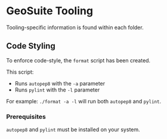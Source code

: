 # GeoSuite Tooling
Tooling-specific information is found within each folder.

## Code Styling
To enforce code-style, the `format` script has been created.

This script:
 - Runs `autopep8` with the `-a` parameter
 - Runs `pylint` with the `-l` parameter

For example:
`./format -a -l` will run both `autopep8` and `pylint`.

### Prerequisites
`autopep8` and `pylint` must be installed on your system.
